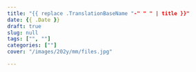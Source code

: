 ```yaml
---
title: "{{ replace .TranslationBaseName "-" " " | title }}"
date: {{ .Date }}
draft: true
slug: null
tags: ["", ""]
categories: [""]
cover: "/images/202y/mm/files.jpg"

---
```


